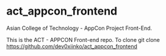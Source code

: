 # act_appcon_frontend
Asian College of Technology - AppCon Project Front-End.



This is the ACT - APPCON Front-end repo. 
To clone 
git clone https://github.com/dev0xiinko/act_appcon_frontend
